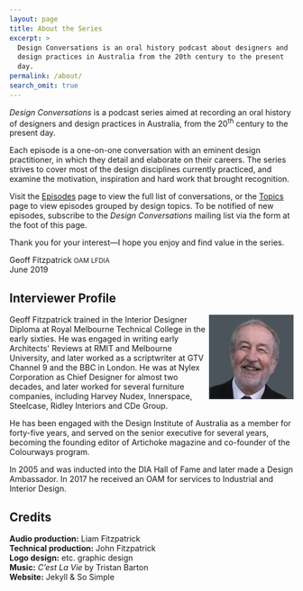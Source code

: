 ```yaml
---
layout: page
title: About the Series
excerpt: >
  Design Conversations is an oral history podcast about designers and 
  design practices in Australia from the 20th century to the present
  day.
permalink: /about/
search_omit: true
---
```


*Design Conversations* is a podcast series aimed at recording an oral
history of designers and design practices in Australia, from the
20<sup>th</sup> century to the present day.

Each episode is a one-on-one conversation with an eminent design
practitioner, in which they detail and elaborate on their careers. The
series strives to cover most of the design disciplines currently
practiced, and examine the motivation, inspiration and hard work that
brought recognition.

Visit the [Episodes](/episodes/) page to view the full list of
conversations, or the [Topics](/topics/) page to view episodes grouped
by design topics. To be notified of new episodes, subscribe to the 
*Design Conversations* mailing list via the form at the foot of this 
page.

Thank you for your interest—I hope you enjoy and find value in the
series.

Geoff Fitzpatrick <small>OAM LFDIA</small><br />
June 2019

## Interviewer Profile

<img class="author-avatar" align="right" src="/images/author_geoff_fitzpatrick.jpg">

Geoff Fitzpatrick trained in the Interior Designer Diploma at Royal
Melbourne Technical College in the early sixties. He was engaged in
writing early Architects' Reviews at RMIT and Melbourne University, and
later worked as a scriptwriter at GTV Channel 9 and the BBC in London.
He was at Nylex Corporation as Chief Designer for almost two decades,
and later worked for several furniture companies, including Harvey
Nudex, Innerspace, Steelcase, Ridley Interiors and CDe Group.

He has been engaged with the Design Institute of Australia as a member
for forty-five years, and served on the senior executive for several
years, becoming the founding editor of Artichoke magazine and co-founder
of the Colourways program.

In 2005 and was inducted into the DIA Hall of Fame and later made a
Design Ambassador. In 2017 he received an OAM for services to Industrial
and Interior Design.

## Credits

**Audio production:** Liam Fitzpatrick<br />
**Technical production:** John Fitzpatrick<br />
**Logo design:** etc. graphic design<br />
**Music:** *C’est La Vie* by Tristan Barton<br />
**Website:** Jekyll & So Simple<br />
